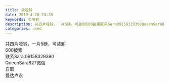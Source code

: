 ```yaml
---
title: 卖哑铃
date: 2019-4-20 23:20
keywords: 卖哑铃
description: 共四片哑铃，一片5磅，可装卸600披索联系Sara09158329390QueenSara827微信自取曼达卢永
categories: used
---
```

<td class="t_f" id="postmessage_3565441">

共四片哑铃，一片5磅，可装卸<br/>
600披索<br/>
联系Sara 09158329390<br/>
QueenSara827微信<br/>
自取<br/>
曼达卢永</td>

